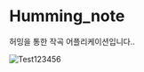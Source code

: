 # Humming_note
허밍을 통한 작곡 어플리케이션입니다..

![Test123456](https://user-images.githubusercontent.com/37868661/61284159-61bd4500-a7f9-11e9-87a8-f74054fac0ee.jpg)
